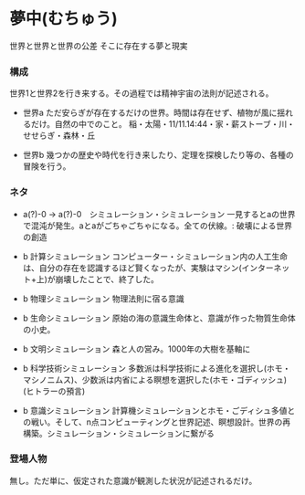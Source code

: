 # 夢中(むちゅう)
世界と世界と世界の公差
そこに存在する夢と現実

### 構成
世界1と世界2を行き来する。その過程では精神宇宙の法則が記述される。

- 世界a
ただ安らぎが存在するだけの世界。時間は存在せず、植物が風に揺れるだけ。自然の中でのこと。
稲・太陽・11/11.14:44・家・薪ストーブ・川・せせらぎ・森林・丘

- 世界b
幾つかの歴史や時代を行き来したり、定理を探検したり等の、各種の冒険を行う。

### ネタ
- a(?)-0 -> a(?)-0　シミュレーション・シミュレーション
一見するとaの世界で混沌が発生。aとaがごちゃごちゃになる。全ての伏線。: 破壊による世界の創造

- b 計算シミュレーション
コンピューター・シミュレーション内の人工生命は、自分の存在を認識するほど賢くなったが、実験はマシン(インターネット+上)が崩壊したことで、終了した。

- b 物理シミュレーション
物理法則に宿る意識

- b 生命シミュレーション
原始の海の意識生命体と、意識が作った物質生命体の小史。

- b 文明シミュレーション
森と人の営み。1000年の大樹を基軸に

- b 科学技術シミュレーション
多数派は科学技術による進化を選択し(ホモ・マシノニムス)、少数派は内省による瞑想を選択した(ホモ・ゴディッシュ)(ヒトラーの預言)

- b 意識シミュレーション
計算機シミュレーションとホモ・ごディシュ多値との戦い。そして、n点コンピューティングと世界記述、瞑想設計。世界の再構築。シミュレーション・シミュレーションに繋がる


### 登場人物
無し。ただ単に、仮定された意識が観測した状況が記述されるだけ。
